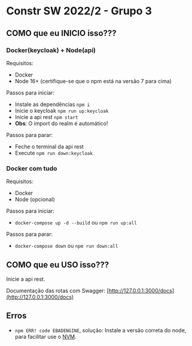 # Constr SW 2022/2 - Grupo 3

## COMO que eu INICIO isso???

### **Docker(keycloak) + Node(api)**

Requisitos:
- Docker
- Node 16+ (certifique-se que o npm está na versão 7 para cima)

Passos para iniciar:
- Instale as dependências `npm i`
- Inicie o keycloak `npm run up:keycloak`
- Inicie a api rest `npm start`
- **Obs**: O import do realm é automático!

Passos para parar:
- Feche o terminal da api rest
- Execute `npm run down:keycloak`

### **Docker com tudo**
Requisitos:
- Docker
- Node (opcional)

Passos para iniciar:
- `docker-compose up -d --build` ou `npm run up:all`

Passos para parar:
- `docker-compose down` ou `npm run down:all`

## COMO que eu USO isso???

Inicie a api rest.

Documentação das rotas com Swagger: [http://127.0.0.1:3000/docs](http://127.0.0.1:3000/docs)

## Erros

- `npm ERR! code EBADENGINE`, solução: Instale a versão correta do node, para facilitar use o [NVM](https://github.com/nvm-sh/nvm).
